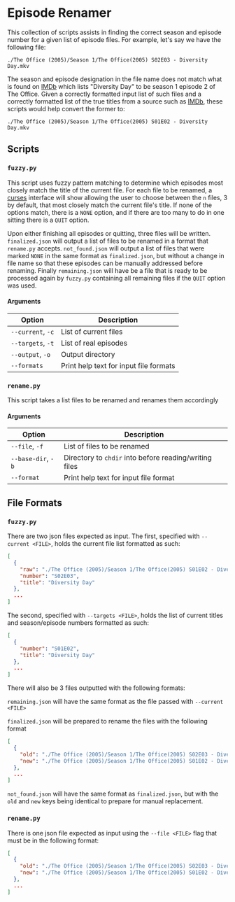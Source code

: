 # Episode Renamer

This collection of scripts assists in finding the correct season and episode number for a given list of episode files. For example, let's say we have the following file:

```
./The Office (2005)/Season 1/The Office(2005) S02E03 - Diversity Day.mkv
```

The season and episode designation in the file name does not match what is found on [IMDb](https://www.imdb.com/title/tt0664514/) which lists "Diversity Day" to be season 1 episode 2 of The Office. Given a correctly formatted input list of such files and a correctly formatted list of the true titles from a source such as [IMDb](https://www.imdb.com/), these scripts would help convert the former to:

```
./The Office (2005)/Season 1/The Office(2005) S01E02 - Diversity Day.mkv
```

## Scripts

### `fuzzy.py`

This script uses fuzzy pattern matching to determine which episodes most closely match the title of the current file. For each file to be renamed, a [curses](https://docs.python.org/3/library/curses.html) interface will show allowing the user to choose between the `n` files, 3 by default, that most closely match the current file's title. If none of the options match, there is a `NONE` option, and if there are too many to do in one sitting there is a `QUIT` option.

Upon either finishing all episodes or quitting, three files will be written. `finalized.json` will output a list of files to be renamed in a format that `rename.py` accepts. `not_found.json` will output a list of files that were marked `NONE` in the same format as `finalized.json`, but without a change in file name so that these episodes can be manually addressed before renaming. Finally `remaining.json` will have be a file that is ready to be processed again by `fuzzy.py` containing all remaining files if the `QUIT` option was used.

#### Arguments

| Option            | Description                            |
| ----------------- | -------------------------------------- |
| `--current`, `-c` | List of current files                  |
| `--targets`, `-t` | List of real episodes                  |
| `--output`, `-o`  | Output directory                       |
| `--formats`       | Print help text for input file formats |

### `rename.py`

This script takes a list files to be renamed and renames them accordingly

#### Arguments

| Option             | Description                                            |
| ------------------ | ------------------------------------------------------ |
| `--file`, `-f`     | List of files to be renamed                            |
| `--base-dir`, `-b` | Directory to `chdir` into before reading/writing files |
| `--format`         | Print help text for input file format                  |

## File Formats

### `fuzzy.py`

There are two json files expected as input. The first, specified with `--current <FILE>`, holds the current file list formatted as such:

```json
[
  {
    "raw": "./The Office (2005)/Season 1/The Office(2005) S01E02 - Diversity Day.mkv",
    "number": "S02E03",
    "title": "Diversity Day"
  },
  ...
]
```

The second, specified with `--targets <FILE>`, holds the list of current titles and season/episode numbers formatted as such:

```json
[
  {
    "number": "S01E02",
    "title": "Diversity Day"
  },
  ...
]
```

There will also be 3 files outputted with the following formats:

`remaining.json` will have the same format as the file passed with `--current <FILE>`

`finalized.json` will be prepared to rename the files with the following format

```json
[
  {
    "old": "./The Office (2005)/Season 1/The Office(2005) S02E03 - Diversity Day.mkv",
    "new": "./The Office (2005)/Season 1/The Office(2005) S01E02 - Diversity Day.mkv"
  },
  ...
]
```

`not_found.json` will have the same format as `finalized.json`, but with the `old` and `new` keys being identical to prepare for manual replacement.

### `rename.py`

There is one json file expected as input using the `--file <FILE>` flag that must be in the following format:

```json
[
  {
    "old": "./The Office (2005)/Season 1/The Office(2005) S02E03 - Diversity Day.mkv",
    "new": "./The Office (2005)/Season 1/The Office(2005) S01E02 - Diversity Day.mkv"
  },
  ...
]
```
